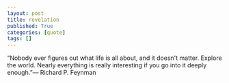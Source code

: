 ```yaml
---
layout: post
title: revelation
published: True
categories: [quote]
tags: []
---
```


“Nobody ever figures out what life is all about, and it doesn't matter. Explore the world. Nearly everything is really interesting if you go into it deeply enough.”― Richard P. Feynman